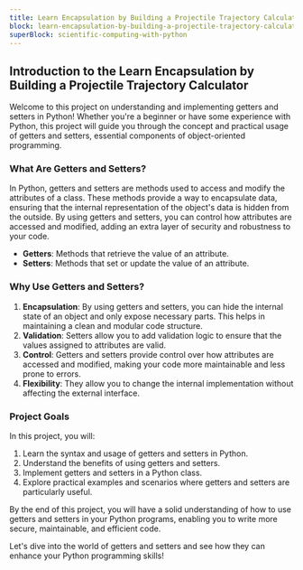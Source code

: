 ```yaml
---
title: Learn Encapsulation by Building a Projectile Trajectory Calculator
block: learn-encapsulation-by-building-a-projectile-trajectory-calculator
superBlock: scientific-computing-with-python
---
```


## Introduction to the Learn Encapsulation by Building a Projectile Trajectory Calculator

<!-- written with ChatGPT -->

Welcome to this project on understanding and implementing getters and setters in Python! Whether you're a beginner or have some experience with Python, this project will guide you through the concept and practical usage of getters and setters, essential components of object-oriented programming.

### What Are Getters and Setters?

In Python, getters and setters are methods used to access and modify the attributes of a class. These methods provide a way to encapsulate data, ensuring that the internal representation of the object's data is hidden from the outside. By using getters and setters, you can control how attributes are accessed and modified, adding an extra layer of security and robustness to your code.

- **Getters**: Methods that retrieve the value of an attribute.
- **Setters**: Methods that set or update the value of an attribute.

### Why Use Getters and Setters?

1. **Encapsulation**: By using getters and setters, you can hide the internal state of an object and only expose necessary parts. This helps in maintaining a clean and modular code structure.
2. **Validation**: Setters allow you to add validation logic to ensure that the values assigned to attributes are valid.
3. **Control**: Getters and setters provide control over how attributes are accessed and modified, making your code more maintainable and less prone to errors.
4. **Flexibility**: They allow you to change the internal implementation without affecting the external interface.

### Project Goals

In this project, you will:

1. Learn the syntax and usage of getters and setters in Python.
2. Understand the benefits of using getters and setters.
3. Implement getters and setters in a Python class.
4. Explore practical examples and scenarios where getters and setters are particularly useful.

By the end of this project, you will have a solid understanding of how to use getters and setters in your Python programs, enabling you to write more secure, maintainable, and efficient code.

Let's dive into the world of getters and setters and see how they can enhance your Python programming skills!

